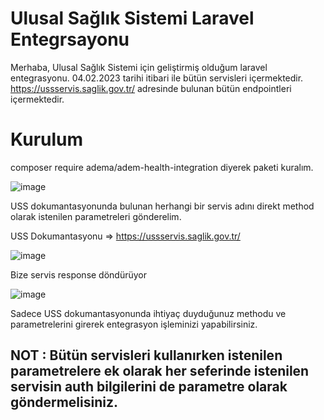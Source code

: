 
# Ulusal Sağlık Sistemi Laravel Entegrsayonu
Merhaba, Ulusal Sağlık Sistemi için geliştirmiş olduğum laravel entegrasyonu. 04.02.2023 tarihi itibari ile bütün servisleri içermektedir. 
https://ussservis.saglik.gov.tr/ adresinde bulunan bütün endpointleri içermektedir. 

# Kurulum

composer require adema/adem-health-integration diyerek paketi kuralım.

![image](https://user-images.githubusercontent.com/43451577/216787142-0e4af076-d7ce-45dd-b120-f3eec5a985f5.png)

USS dokumantasyonunda bulunan herhangi bir servis adını direkt method olarak istenilen parametreleri gönderelim.

USS Dokumantasyonu => https://ussservis.saglik.gov.tr/

![image](https://user-images.githubusercontent.com/43451577/216787317-65063bc8-8825-4d6e-a947-73aa74034c58.png)

Bize servis response döndürüyor

![image](https://user-images.githubusercontent.com/43451577/216787330-26347b74-0d43-4fd1-9bd2-b54fe75ae948.png)


Sadece USS dokumantasyonunda ihtiyaç duyduğunuz methodu ve parametrelerini girerek entegrasyon işleminizi yapabilirsiniz.

## NOT : Bütün servisleri kullanırken istenilen parametrelere ek olarak her seferinde istenilen servisin auth bilgilerini de parametre olarak göndermelisiniz.


